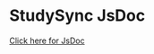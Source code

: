 # StudySync JsDoc

<a target="_blank" href="/project-studysync/documentation/static/jsdoc/index.html">Click here for JsDoc</a>
